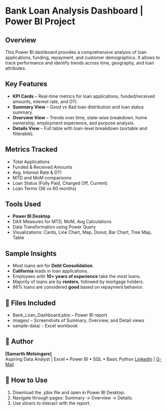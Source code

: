 # Bank Loan Analysis Dashboard | Power BI Project

## Overview
This Power BI dashboard provides a comprehensive analysis of loan applications, funding, repayment, and customer demographics. It allows to track performance and identify trends across time, geography, and loan attributes.

## Key Features
-  **KPI Cards** – Real-time metrics for loan applications, funded/received amounts, interest rate, and DTI.
-  **Summary View** – Good vs Bad loan distribution and loan status summary.
-  **Overview View** – Trends over time, state-wise breakdown, home ownership, employment experience, and purpose analysis.
-  **Details View** – Full table with loan-level breakdown (sortable and filterable).

## Metrics Tracked
- Total Applications  
- Funded & Received Amounts  
- Avg. Interest Rate & DTI  
- MTD and MoM comparisons  
- Loan Status (Fully Paid, Charged Off, Current)  
- Loan Terms (36 vs 60 months)  

## Tools Used
- **Power BI Desktop**
- DAX Measures for MTD, MoM, Avg Calculations
- Data Transformation using Power Query
- Visualizations: Cards, Line Chart, Map, Donut, Bar Chart, Tree Map, Table

## Sample Insights
-  Most loans are for **Debt Consolidation**.
- **California** leads in loan applications.
-  Employees with **10+ years of experience** take the most loans.
-  Majority of loans are by **renters**, followed by mortgage holders.
-  86% loans are considered **good** based on repayment behavior.

## 📁 Files Included
- Bank_Loan_Dashboard.pbix – Power BI report
- images/ – Screenshots of Summary, Overview, and Detail views
- sample-data/ - Excel workbook

## 👤 Author
**[Samarth Melsingare]**  
Aspiring Data Analyst | Excel • Power BI • SQL • Basic Python 
[LinkedIn](https://www.linkedin.com/in/samarth-melsingare/) | [G-Mail](samarthmelsingare@gmail.com)

## 🔗 How to Use
1. Download the .pbix file and open in Power BI Desktop.
2. Navigate through pages: Summary → Overview → Details.
3. Use slicers to interact with the report.

